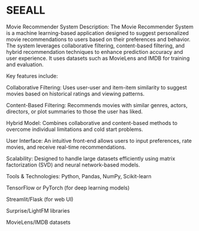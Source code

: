 # SEEALL
Movie Recommender System
Description:
The Movie Recommender System is a machine learning-based application designed to suggest personalized movie recommendations to users based on their preferences and behavior. The system leverages collaborative filtering, content-based filtering, and hybrid recommendation techniques to enhance prediction accuracy and user experience. It uses datasets such as MovieLens and IMDB for training and evaluation.

Key features include:

Collaborative Filtering: Uses user-user and item-item similarity to suggest movies based on historical ratings and viewing patterns.

Content-Based Filtering: Recommends movies with similar genres, actors, directors, or plot summaries to those the user has liked.

Hybrid Model: Combines collaborative and content-based methods to overcome individual limitations and cold start problems.

User Interface: An intuitive front-end allows users to input preferences, rate movies, and receive real-time recommendations.

Scalability: Designed to handle large datasets efficiently using matrix factorization (SVD) and neural network-based models.

Tools & Technologies:
Python, Pandas, NumPy, Scikit-learn

TensorFlow or PyTorch (for deep learning models)

Streamlit/Flask (for web UI)

Surprise/LightFM libraries

MovieLens/IMDB datasets
